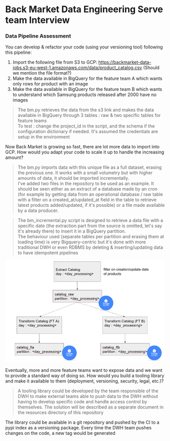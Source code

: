 # Back Market Data Engineering Serve team Interview

### Data Pipeline Assessment
You can develop & refactor your code (using your versioning tool) following this pipeline:
1. Import the following file from S3 to GCP:  https://backmarket-data-jobs.s3-eu-west-1.amazonaws.com/data/product_catalog.csv (Should we mention the file format?)
2. Make the data available in BigQuery for the feature team A which wants only rows for product with an image
3. Make the data available in BigQuery for the feature team B which wants to understand which Samsung products released after 2000 have no images 

>The bm.py retrieves the data from the s3 link and makes the data available in BigQuery through 3 tables : raw & two specific tables for feature teams  
>To test : change the project_id in the script, and the schema if the configuration dictionary if needed. It's assumed the credentials are setup in the environment

Now Back Market is growing so fast, there are lot more data to import into GCP. How would you adapt your code to scale it up to handle the increasing amount?  

>The bm.py imports data with this unique file as a full dataset, erasing the previous one. It works with a small volumetry but with higher amounts of data, it should be imported incrementally.  
>I've added two files in the repository to be used as an example. It should be seen either as an extract of a database made by an cron  
>(for example by getting data from an operational database / raw table with a filter on a created_at/updated_at field in the table to retrieve latest products added/updated, if it's possible) or a file made available by a data producer.

>The bm_incremental.py script is designed to retrieve a data file with a specific date (the extraction part from the source is omitted, let's say it's already there) to insert it in a BigQuery partition.  
>The behaviour used (separate tables per partition and erasing them at loading time) is very Bigquery-centric but it's done with more traditional DWH or even RDBMS by deleting & inserting/updating data to have idempotent pipelines

![Schema](/resources/schema.PNG)

Eventually, more and more feature teams want to expose data and we want to provide a standard way of doing so. How would you build a tooling library and make it available to them (deployment, versioning, security, legal, etc.)?

>A tooling library could be developed by the team responsible of the DWH to make external teams able to push data to the DWH without having to develop specific code and handle access control by themselves.
>The solution will be described as a separate document in the resources directory of this repository

The library could be available in a git repository and pushed by the CI to a pypi index as a versioning package. Every time the DWH team pushes changes on the code, a new tag would be generated 
